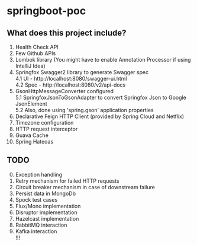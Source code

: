 # springboot-poc

## What does this project include?
1. Health Check API
2. Few Github APIs
3. Lombok library (You might have to enable Annotation Processor if using IntelliJ Idea)  
4. Springfox Swagger2 library to generate Swagger spec  
  4.1 UI - http://localhost:8080/swagger-ui.html  
  4.2 Spec - http://localhost:8080/v2/api-docs  
5. GsonHttpMessageConverter configured  
  5.1 SpringfoxJsonToGsonAdapter to convert Springfox Json to Google JsonElement    
  5.2 Also, done using 'spring.gson' application properties  
6. Declarative Feign HTTP Client (provided by Spring Cloud and Netflix)    
7. Timezone configuration  
8. HTTP request interceptor  
9. Guava Cache  
10. Spring Hateoas  

## TODO
0. Exception handling
1. Retry mechanism for failed HTTP requests  
2. Circuit breaker mechanism in case of downstream failure  
3. Persist data in MongoDb  
4. Spock test cases  
5. Flux/Mono implementation  
6. Disruptor implementation  
7. Hazelcast implementation  
8. RabbitMQ interaction  
9. Kafka interaction  
!!!